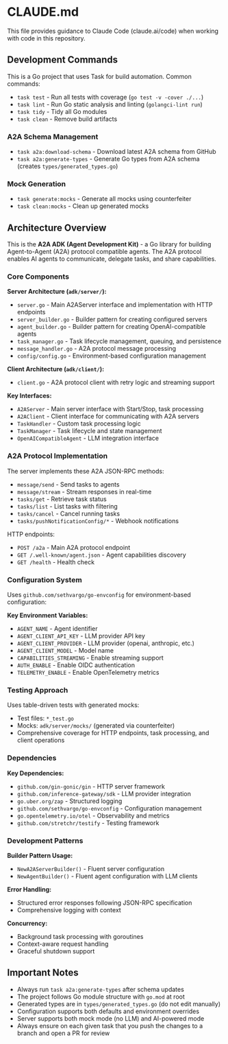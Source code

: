 # CLAUDE.md

This file provides guidance to Claude Code (claude.ai/code) when working with code in this repository.

## Development Commands

This is a Go project that uses Task for build automation. Common commands:

- `task test` - Run all tests with coverage (`go test -v -cover ./...`)
- `task lint` - Run Go static analysis and linting (`golangci-lint run`)
- `task tidy` - Tidy all Go modules
- `task clean` - Remove build artifacts

### A2A Schema Management

- `task a2a:download-schema` - Download latest A2A schema from GitHub
- `task a2a:generate-types` - Generate Go types from A2A schema (creates `types/generated_types.go`)

### Mock Generation

- `task generate:mocks` - Generate all mocks using counterfeiter
- `task clean:mocks` - Clean up generated mocks

## Architecture Overview

This is the **A2A ADK (Agent Development Kit)** - a Go library for building Agent-to-Agent (A2A) protocol compatible agents. The A2A protocol enables AI agents to communicate, delegate tasks, and share capabilities.

### Core Components

**Server Architecture (`adk/server/`):**
- `server.go` - Main A2AServer interface and implementation with HTTP endpoints
- `server_builder.go` - Builder pattern for creating configured servers
- `agent_builder.go` - Builder pattern for creating OpenAI-compatible agents
- `task_manager.go` - Task lifecycle management, queuing, and persistence
- `message_handler.go` - A2A protocol message processing
- `config/config.go` - Environment-based configuration management

**Client Architecture (`adk/client/`):**
- `client.go` - A2A protocol client with retry logic and streaming support

**Key Interfaces:**
- `A2AServer` - Main server interface with Start/Stop, task processing
- `A2AClient` - Client interface for communicating with A2A servers
- `TaskHandler` - Custom task processing logic
- `TaskManager` - Task lifecycle and state management
- `OpenAICompatibleAgent` - LLM integration interface

### A2A Protocol Implementation

The server implements these A2A JSON-RPC methods:
- `message/send` - Send tasks to agents
- `message/stream` - Stream responses in real-time
- `tasks/get` - Retrieve task status
- `tasks/list` - List tasks with filtering
- `tasks/cancel` - Cancel running tasks
- `tasks/pushNotificationConfig/*` - Webhook notifications

HTTP endpoints:
- `POST /a2a` - Main A2A protocol endpoint
- `GET /.well-known/agent.json` - Agent capabilities discovery
- `GET /health` - Health check

### Configuration System

Uses `github.com/sethvargo/go-envconfig` for environment-based configuration:

**Key Environment Variables:**
- `AGENT_NAME` - Agent identifier
- `AGENT_CLIENT_API_KEY` - LLM provider API key
- `AGENT_CLIENT_PROVIDER` - LLM provider (openai, anthropic, etc.)
- `AGENT_CLIENT_MODEL` - Model name
- `CAPABILITIES_STREAMING` - Enable streaming support
- `AUTH_ENABLE` - Enable OIDC authentication
- `TELEMETRY_ENABLE` - Enable OpenTelemetry metrics

### Testing Approach

Uses table-driven tests with generated mocks:
- Test files: `*_test.go`
- Mocks: `adk/server/mocks/` (generated via counterfeiter)
- Comprehensive coverage for HTTP endpoints, task processing, and client operations

### Dependencies

**Key Dependencies:**
- `github.com/gin-gonic/gin` - HTTP server framework
- `github.com/inference-gateway/sdk` - LLM provider integration
- `go.uber.org/zap` - Structured logging
- `github.com/sethvargo/go-envconfig` - Configuration management
- `go.opentelemetry.io/otel` - Observability and metrics
- `github.com/stretchr/testify` - Testing framework

### Development Patterns

**Builder Pattern Usage:**
- `NewA2AServerBuilder()` - Fluent server configuration
- `NewAgentBuilder()` - Fluent agent configuration with LLM clients

**Error Handling:**
- Structured error responses following JSON-RPC specification
- Comprehensive logging with context

**Concurrency:**
- Background task processing with goroutines
- Context-aware request handling
- Graceful shutdown support

## Important Notes

- Always run `task a2a:generate-types` after schema updates
- The project follows Go module structure with `go.mod` at root
- Generated types are in `types/generated_types.go` (do not edit manually)
- Configuration supports both defaults and environment overrides
- Server supports both mock mode (no LLM) and AI-powered mode
- Always ensure on each given task that you push the changes to a branch and open a PR for review

